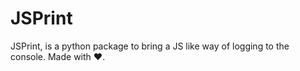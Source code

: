 # JSPrint
JSPrint, is a python package to bring a JS like way of logging to the console. Made with :heart:.
